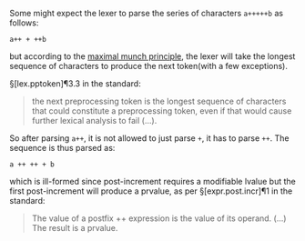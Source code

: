 Some might expect the lexer to parse the series of characters `a+++++b` as follows:

```
a++ + ++b
```

but according to the [maximal munch principle](https://en.wikipedia.org/wiki/Maximal_munch), the lexer will take the longest sequence of characters to produce the next token(with a few exceptions).

§[lex.pptoken]¶3.3 in the standard:
> the next preprocessing token is the longest sequence of characters that could constitute a preprocessing token, even if that would cause further lexical analysis to fail (...).

So after parsing `a++`, it is not allowed to just parse `+`, it has to parse `++`. The  sequence is thus parsed as:

```
a ++ ++ + b
```

which is ill-formed since post-increment requires a modifiable lvalue but the first post-increment will produce a prvalue, as per §[expr.post.incr]¶1 in the standard:

> The value of a postfix ++ expression is the value of its operand. (...) The result is a prvalue.